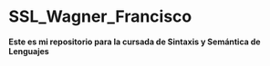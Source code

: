 # SSL_Wagner_Francisco

**Este es mi repositorio para la cursada de Sintaxis y Semántica de Lenguajes**
